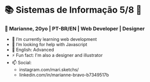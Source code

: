 

<!--
**mariannebravo/mariannebravo** is a ✨ _special_ ✨ repository because its `README.md` (this file) appears on your GitHub profile.

Here are some ideas to get you started:

- 🔭 I’m currently working on ...
- 🌱 I’m currently learning ...
- 👯 I’m looking to collaborate on ...
- 🤔 I’m looking for help with ...
- 💬 Ask me about ...
- 📫 How to reach me: ...
- 😄 Pronouns: ...
- ⚡ Fun fact: ...
-->

<h1> 📚 Sistemas de Informação 5/8 🔖</h1>

<h3>
   📌
   Marianne, 20yo |
   PT-BR/EN |
   Web Developer |
   Designer
</h3>

- 🌱 I’m currently learning web development
- 🤔 I’m looking for help with Javascript
- 🔭 English: Advanced
- ⚡ Fun fact: I'm also a designer and illustrator
- 📫 Social: 
   - instagram.com/mari.sketchs/
   - linkedin.com/in/marianne-bravo-b7349517b

